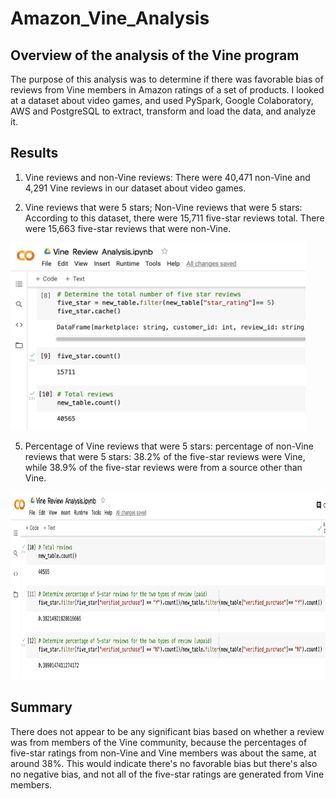 # Amazon_Vine_Analysis

## Overview of the analysis of the Vine program

The purpose of this analysis was to determine if there was favorable bias of reviews from Vine members in Amazon ratings of a set of products. I looked at a dataset about video games, and used PySpark, Google Colaboratory, AWS and PostgreSQL to extract, transform and load the data, and analyze it.

## Results

1. Vine reviews and non-Vine reviews: There were 40,471 non-Vine and 4,291 Vine reviews in our dataset about video games.

3. Vine reviews that were 5 stars; Non-Vine reviews that were 5 stars: According to this dataset, there were 15,711 five-star reviews total. There were 15,663 five-star reviews that were non-Vine.
<img src="https://github.com/itochax23/Amazon_Vine_Analysis/blob/51af19b43a94cfd64a8295d08bca6948df57f694/Resources/totals.png" height="300">

5. Percentage of Vine reviews that were 5 stars: percentage of non-Vine reviews that were 5 stars: 38.2% of the five-star reviews were Vine, while 38.9% of the five-star reviews were from a source other than Vine.
<img src="https://github.com/itochax23/Amazon_Vine_Analysis/blob/51af19b43a94cfd64a8295d08bca6948df57f694/Resources/percentages.png" height="300">

## Summary

There does not appear to be any significant bias based on whether a review was from members of the Vine community, because the percentages of five-star ratings from non-Vine and Vine members was about the same, at around 38%. This would indicate there's no favorable bias but there's also no negative bias, and not all of the five-star ratings are generated from Vine members.
